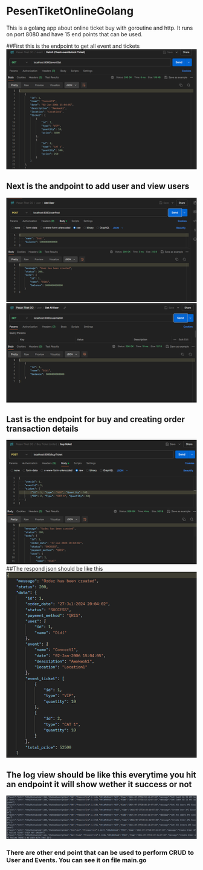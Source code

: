 # PesenTiketOnlineGolang

This is a golang app about online ticket buy with goroutine and http. It runs on port 8080 and have 15 end points that can be used.

##First this is the endpoint to get all event and tickets
![Event Get All Screenshot](./images/EventGetAll.png)

## Next is the andpoint to add user and view users
![User Add](./images/UserAdd.png)
![User View All](./images/UserViewAll.png)

## Last is the endpoint for buy and creating order transaction details
![Create Order](./images/CreateOrder.png)
##The respond json should be like this
![Result of Create Order](./images/ResultCreateOrder.png)

## The log view should be like this everytime you hit an endpoint it will show wether it success or not
![Log View](./images/LogView.png)

### There are other end point that can be used to perform CRUD to User and Events. You can see it on file main.go
